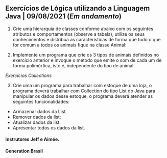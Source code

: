 ## Exercícios de Lógica utilizando a Linguagem Java | 09/08/2021 (*Em andamento*)

1. Crie uma hierarquia de classes conforme abaixo com os seguintes atributos e comportamentos (observe a tabela), utilize os seus conhecimentos e distribua as características de forma que tudo o que for comum a todos os animais fique na classe Animal: 

2. Implemente um programa que crie os 3 tipos de animais definidos no exercício anterior e invoque o método que emite o som de cada um de forma polimórfica, isto é, independente do tipo de animal.

*Exercícios Collections*

3. Crie uma um programa para trabalhar com estoque de uma loja, o programa deverá trabalhar com Collection do tipo List do Java para manipular os dados desse estoque, o programa deverá atender as seguintes funcionalidades:

- Armazenar dados da List
- Remover dados da list;
- Atualizar dados da list.
- Apresentar todos os dados da list.

#### Instrutores Jeff e Aimée.

#### Generation Brasil
